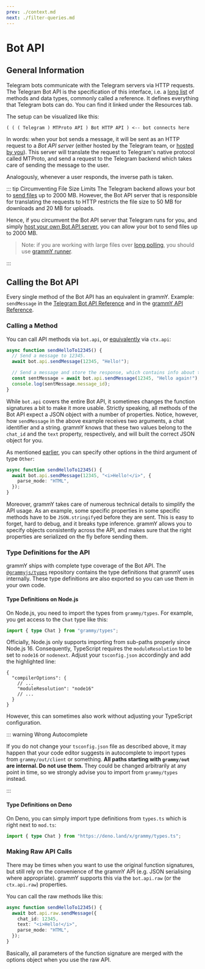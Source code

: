 ```yaml
---
prev: ./context.md
next: ./filter-queries.md
---
```


# Bot API

## General Information

Telegram bots communicate with the Telegram servers via HTTP requests.
The Telegram Bot API is the specification of this interface, i.e. a [long list](https://core.telegram.org/bots/api) of methods and data types, commonly called a reference.
It defines everything that Telegram bots can do.
You can find it linked under the Resources tab.

The setup can be visualized like this:

```asciiart:no-line-numbers
( ( ( Telegram ) MTProto API ) Bot HTTP API ) <-- bot connects here
```

In words: when your bot sends a message, it will be sent as an HTTP request to a _Bot API server_ (either hosted by the Telegram team, or [hosted by you](https://core.telegram.org/bots/api#using-a-local-bot-api-server)).
This server will translate the request to Telegram's native protocol called MTProto, and send a request to the Telegram backend which takes care of sending the message to the user.

Analogously, whenever a user responds, the inverse path is taken.

::: tip Circumventing File Size Limits
The Telegram backend allows your bot to [send files](./files.md) up to 2000 MB.
However, the Bot API server that is responsible for translating the requests to HTTP restricts the file size to 50 MB for downloads and 20 MB for uploads.

Hence, if you circumvent the Bot API server that Telegram runs for you, and simply [host your own Bot API server](https://core.telegram.org/bots/api#using-a-local-bot-api-server), you can allow your bot to send files up to 2000 MB.

> Note: if you are working with large files over [long polling](./deployment-types.md), you should use [grammY runner](../plugins/runner.md).

:::

## Calling the Bot API

Every single method of the Bot API has an equivalent in grammY.
Example: `sendMessage` in the [Telegram Bot API Reference](https://core.telegram.org/bots/api#sendmessage) and in the [grammY API Reference](https://doc.deno.land/https://deno.land/x/grammy/mod.ts/~/Api#sendMessage).

### Calling a Method

You can call API methods via `bot.api`, or [equivalently](./context.md#available-actions) via `ctx.api`:

```ts
async function sendHelloTo12345() {
  // Send a message to 12345.
  await bot.api.sendMessage(12345, "Hello!");

  // Send a message and store the response, which contains info about the sent message.
  const sentMessage = await bot.api.sendMessage(12345, "Hello again!");
  console.log(sentMessage.message_id);
}
```

While `bot.api` covers the entire Bot API, it sometimes changes the function signatures a bit to make it more usable.
Strictly speaking, all methods of the Bot API expect a JSON object with a number of properties.
Notice, however, how `sendMessage` in the above example receives two arguments, a chat identifier and a string.
grammY knows that these two values belong to the `chat_id` and the `text` property, respectively, and will built the correct JSON object for you.

As mentioned [earlier](./basics.md#sending-messages), you can specify other options in the third argument of type `Other`:

```ts
async function sendHelloTo12345() {
  await bot.api.sendMessage(12345, "<i>Hello!</i>", {
    parse_mode: "HTML",
  });
}
```

Moreover, grammY takes care of numerous technical details to simplify the API usage.
As an example, some specific properties in some specific methods have to be `JSON.stringify`ed before they are sent.
This is easy to forget, hard to debug, and it breaks type inference.
grammY allows you to specify objects consistently across the API, and makes sure that the right properties are serialized on the fly before sending them.

### Type Definitions for the API

grammY ships with complete type coverage of the Bot API.
The [`@grammyjs/types`](https://github.com/grammyjs/types) repository contains the type definitions that grammY uses internally.
These type definitions are also exported so you can use them in your own code.

#### Type Definitions on Node.js

On Node.js, you need to import the types from `grammy/types`.
For example, you get access to the `Chat` type like this:

```ts
import { type Chat } from "grammy/types";
```

Officially, Node.js only supports importing from sub-paths properly since Node.js 16.
Consequently, TypeScript requires the `moduleResolution` to be set to `node16` or `nodenext`.
Adjust your `tsconfig.json` accordingly and add the highlighted line:

```json{4}
{
  "compilerOptions": {
    // ...
    "moduleResolution": "node16"
    // ...
  }
}
```

However, this can sometimes also work without adjusting your TypeScript configuration.

::: warning Wrong Autocomplete

If you do not change your `tsconfig.json` file as described above, it may happen that your code editor suggests in autocomplete to import types from `grammy/out/client` or something.
**All paths starting with `grammy/out` are internal. Do not use them.**
They could be changed arbitrarily at any point in time, so we strongly advise you to import from `grammy/types` instead.

:::

#### Type Definitions on Deno

On Deno, you can simply import type definitions from `types.ts` which is right next to `mod.ts`:

```ts
import { type Chat } from "https://deno.land/x/grammy/types.ts";
```

### Making Raw API Calls

There may be times when you want to use the original function signatures, but still rely on the convenience of the grammY API (e.g. JSON serialising where appropriate).
grammY supports this via the `bot.api.raw` (or the `ctx.api.raw`) properties.

You can call the raw methods like this:

```ts
async function sendHelloTo12345() {
  await bot.api.raw.sendMessage({
    chat_id: 12345,
    text: "<i>Hello!</i>",
    parse_mode: "HTML",
  });
}
```

Basically, all parameters of the function signature are merged with the options object when you use the raw API.

